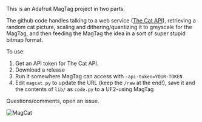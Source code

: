 This is an Adafruit MagTag project in two parts.

The github code handles talking to a web service ([The Cat API](https://thecatapi.com/)), retrieving a random cat picture, scaling and dithering/quantizing it to greyscale for the MagTag, and then feeding the MagTag the idea in a sort of super stupid bitmap format.

To use:

1. Get an API token for The Cat API.
2. Download a release
3. Run it somewhere MagTag can access with `-api-token=YOUR-TOKEN`
4. Edit `magcat.py` to update the URL (keep the `/raw` at the end!), save it and the contents of `lib/` as `code.py` to a UF2-using MagTag

Questions/comments, open an issue.

![MagCat](magcat.bmp)
